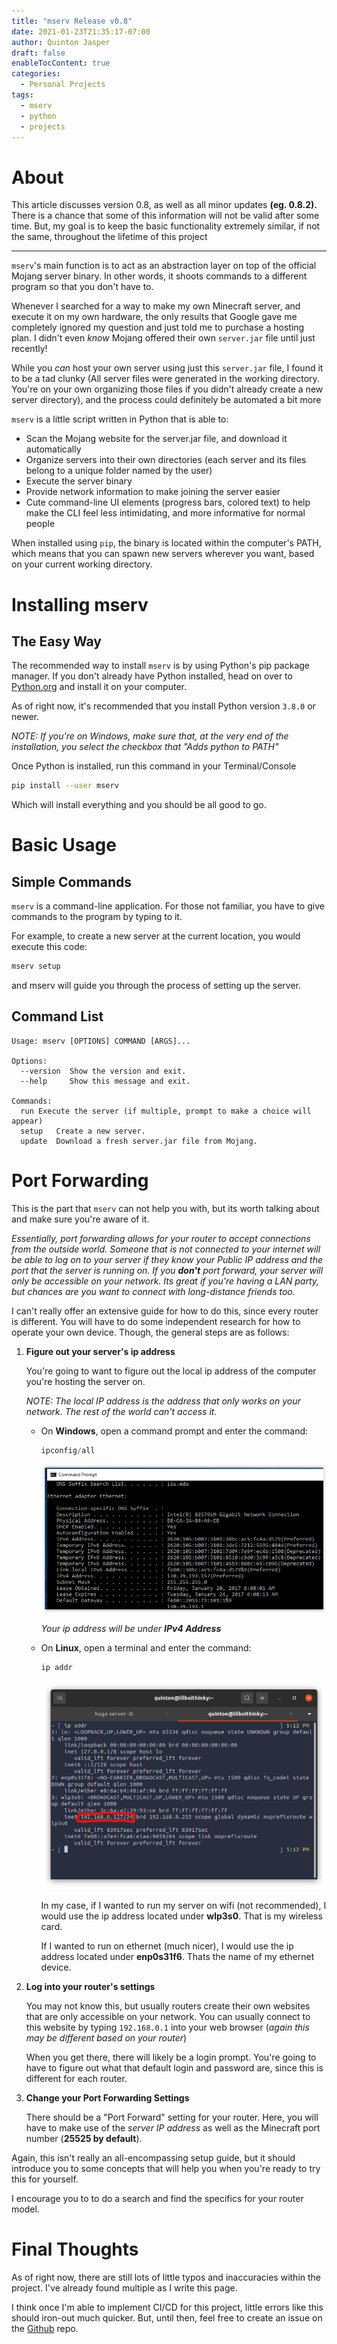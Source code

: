```yaml
---
title: "mserv Release v0.8"
date: 2021-01-23T21:35:17-07:00
author: Quinton Jasper
draft: false
enableTocContent: true
categories:
  - Personal Projects
tags:
  - mserv
  - python
  - projects
---
```


# About  
This article discusses version 0.8, as well as all minor updates **(eg. 0.8.2).** There is a chance that some of this information will not be valid after some time. But, my goal is to keep the basic functionality extremely similar, if not the same, throughout the lifetime of this project
***
`mserv`'s main function is to act as an abstraction layer on top of the official Mojang server binary. In other words, it shoots commands to a different program so that you don't have to.  

Whenever I searched for a way to make my own Minecraft server, and execute it on my own hardware, the only results that Google gave me completely ignored my question and just told me to purchase a hosting plan. I didn't even *know* Mojang offered their own `server.jar` file until just recently!  

While you *can* host your own server using just this `server.jar` file, I found it to be a tad clunky (All server files were generated in the working directory. You're on your own organizing those files if you didn't already create a new server directory), and the process could definitely be automated a bit more  

`mserv` is a little script written in Python that is able to:
- Scan the Mojang website for the server.jar file, and download it automatically
- Organize servers into their own directories (each server and its files belong to a unique folder named by the user)
- Execute the server binary
- Provide network information to make joining the server easier
- Cute command-line UI elements (progress bars, colored text) to help make the CLI feel less intimidating, and more informative for normal people

When installed using `pip`, the binary is located within the computer's PATH, which means that you can spawn new servers wherever you want, based on your current working directory. 

# Installing mserv  

## The Easy Way
The recommended way to install `mserv` is by using Python's pip package manager. If you don't already have Python installed, head on over to [Python.org](https://www.python.org/) and install it on your computer.  

As of right now, it's recommended that you install Python version `3.8.0` or newer.  

*NOTE: If you're on Windows, make sure that, at the very end of the installation, you select the checkbox that "Adds python to PATH"*

Once Python is installed, run this command in your Terminal/Console
~~~bash
pip install --user mserv
~~~

Which will install everything and you should be all good to go.  


# Basic Usage  
## Simple Commands
`mserv` is a command-line application. For those not familiar, you have to give commands to the program by typing to it.  

For example, to create a new server at the current location, you would execute this code:

~~~bash
mserv setup
~~~

and mserv will guide you through the process of setting up the server.

## Command List
~~~plain
Usage: mserv [OPTIONS] COMMAND [ARGS]...

Options:
  --version  Show the version and exit.
  --help     Show this message and exit.

Commands:
  run Execute the server (if multiple, prompt to make a choice will appear)
  setup   Create a new server.
  update  Download a fresh server.jar file from Mojang.
  ~~~

# Port Forwarding
This is the part that `mserv` can not help you with, but its worth talking about and make sure you're aware of it.  


*Essentially, port forwarding allows for your router to accept connections from the outside world. Someone that is not connected to your internet will be able to log on to your server if they know your Public IP address and the port that the server is running on. If you **don't** port forward, your server will only be accessible on your network. Its great if you're having a LAN party, but chances are you want to connect with long-distance friends too.*  

I can't really offer an extensive guide for how to do this, since every router is different. You will have to do some independent research for how to operate your own device. Though, the general steps are as follows:

1. **Figure out your server's ip address**  

    You're going to want to figure out the local ip address of the computer you're hosting the server on.  

    *NOTE: The local IP address is the address that only works on your network. The rest of the world can't access it.*  

    - On **Windows**, open a command prompt and enter the command:
      ~~~powershell
      ipconfig/all
      ~~~


      ![Windows IP Command](/images/post-img/mserv-0-8-2/win_ip_addr.png)  


      _Your ip address will be under **IPv4 Address**_


    - On **Linux**, open a terminal and enter the command:  
      ~~~bash
      ip addr 
      ~~~  

      ![Linux IP Command](/images/post-img/mserv-0-8-2/linux_ip_addr.png)  

      In my case, if I wanted to run my server on wifi (not recommended), I would use the ip address located under **wlp3s0**. That is my wireless card.  

      If I wanted to run on ethernet (much nicer), I would use the ip address located under **enp0s31f6**. Thats the name of my ethernet device.


2. **Log into your router's settings**  

    You may not know this, but usually routers create their own websites that are only accessible on your network. 
    You can usually connect to this website by typing `192.168.0.1` into your web browser (*again this may be different based on your router*)  

    When you get there, there will likely be a login prompt. You're going to have to figure out what that default login and password are, since this is different for each router.  


3. **Change your Port Forwarding Settings**  

    There should be a "Port Forward" setting for your router. Here, you will have to make use of the *server IP address* as well as the Minecraft port number (**25525 by default**).  


Again, this isn't really an all-encompassing setup guide, but it should introduce you to some concepts that will help you when you're ready to try this for yourself.  

I encourage you to to do a search and find the specifics for your router model.




# Final Thoughts 
As of right now, there are still lots of little typos and inaccuracies within the project. I've already found multiple as I write this page.  

I think once I'm able to implement CI/CD for this project, little errors like this should iron-out much quicker. But, until then, feel free to create an issue on the [Github](https://github.com/mexiquin/mserv) repo.

